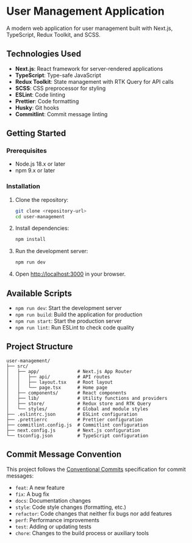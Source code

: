 # User Management Application

A modern web application for user management built with Next.js, TypeScript, Redux Toolkit, and SCSS.

## Technologies Used

- **Next.js**: React framework for server-rendered applications
- **TypeScript**: Type-safe JavaScript
- **Redux Toolkit**: State management with RTK Query for API calls
- **SCSS**: CSS preprocessor for styling
- **ESLint**: Code linting
- **Prettier**: Code formatting
- **Husky**: Git hooks
- **Commitlint**: Commit message linting

## Getting Started

### Prerequisites

- Node.js 18.x or later
- npm 9.x or later

### Installation

1. Clone the repository:

   ```bash
   git clone <repository-url>
   cd user-management
   ```

2. Install dependencies:

   ```bash
   npm install
   ```

3. Run the development server:

   ```bash
   npm run dev
   ```

4. Open [http://localhost:3000](http://localhost:3000) in your browser.

## Available Scripts

- `npm run dev`: Start the development server
- `npm run build`: Build the application for production
- `npm run start`: Start the production server
- `npm run lint`: Run ESLint to check code quality

## Project Structure

```
user-management/
├── src/
│   ├── app/              # Next.js App Router
│   │   ├── api/          # API routes
│   │   ├── layout.tsx    # Root layout
│   │   └── page.tsx      # Home page
│   ├── components/       # React components
│   ├── lib/              # Utility functions and providers
│   ├── store/            # Redux store and RTK Query
│   └── styles/           # Global and module styles
├── .eslintrc.json        # ESLint configuration
├── .prettierrc           # Prettier configuration
├── commitlint.config.js  # Commitlint configuration
├── next.config.js        # Next.js configuration
└── tsconfig.json         # TypeScript configuration
```

## Commit Message Convention

This project follows the [Conventional Commits](https://www.conventionalcommits.org/) specification for commit messages:

- `feat`: A new feature
- `fix`: A bug fix
- `docs`: Documentation changes
- `style`: Code style changes (formatting, etc.)
- `refactor`: Code changes that neither fix bugs nor add features
- `perf`: Performance improvements
- `test`: Adding or updating tests
- `chore`: Changes to the build process or auxiliary tools
